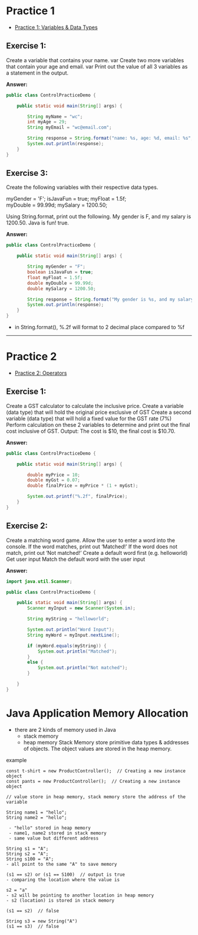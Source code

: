 # Practice 1

- [Practice 1: Variables & Data Types](https://docs.google.com/document/d/1h2HGa6mvvdLArq-NFUzKrdnweSrvSIe5/edit)

## Exercise 1:

Create a variable that contains your name. var
Create two more variables that contain your age and email. var
Print out the value of all 3 variables as a statement in the output.

**Answer:**

```java
public class ControlPracticeDemo {

    public static void main(String[] args) {

        String myName = "wc";
        int myAge = 29;
        String myEmail = "wc@email.com";

        String response = String.format("name: %s, age: %d, email: %s", myName, myAge, myEmail);
        System.out.println(response);
    }
}
```

## Exercise 3:

Create the following variables with their respective data types.

myGender = 'F';
isJavaFun = true;
myFloat = 1.5f;  
myDouble = 99.99d;
mySalary = 1200.50;

Using String.format, print out the following.
My gender is F, and my salary is 1200.50. Java is fun! true.

**Answer:**

```java
public class ControlPracticeDemo {

    public static void main(String[] args) {

        String myGender = "F";
        boolean isJavaFun = true;
        float myFloat = 1.5f;
        double myDouble = 99.99d;
        double mySalary = 1200.50;

        String response = String.format("My gender is %s, and my salary is %.2f. Java is fun! %b", myGender, mySalary, isJavaFun);
        System.out.println(response);
    }
}
```

- in String.format(), %.2f will format to 2 decimal place compared to %f

---

# Practice 2

- [Practice 2: Operators](https://docs.google.com/document/d/18JRqf56WNfBD2rIqiE0eH8BNU48qYe0Y/edit)

## Exercise 1:

Create a GST calculator to calculate the inclusive price.
Create a variable (data type) that will hold the original price exclusive of GST
Create a second variable (data type) that will hold a fixed value for the GST rate (7%)
Perform calculation on these 2 variables to determine and print out the final cost inclusive of GST.
Output: The cost is $10, the final cost is $10.70.

**Answer:**

```java
public class ControlPracticeDemo {

    public static void main(String[] args) {

        double myPrice = 10;
        double myGst = 0.07;
        double finalPrice = myPrice * (1 + myGst);

        System.out.printf("%.2f", finalPrice);
    }
}
```

## Exercise 2:

Create a matching word game. Allow the user to enter a word into the console.
If the word matches, print out ‘Matched!’
If the word does not match, print out ‘Not matched!’
Create a default word first (e.g. helloworld)
Get user input
Match the default word with the user input

**Answer:**

```java
import java.util.Scanner;

public class ControlPracticeDemo {

    public static void main(String[] args) {
        Scanner myInput = new Scanner(System.in);

        String myString = "helloworld";

        System.out.println("Word Input");
        String myWord = myInput.nextLine();

        if (myWord.equals(myString)) {
            System.out.println("Matched");
        }
        else {
            System.out.println("Not matched");
        }

    }
}
```

# Java Application Memory Allocation

- there are 2 kinds of memory used in Java
  - stack memory
  - heap memory
    Stack Memory store primitive data types & addresses of objects.
    The object values are stored in the heap memory.

example

```
const t-shirt = new ProductController();  // Creating a new instance object
const pants = new ProductController();  // Creating a new instance object

// value store in heap memory, stack memory store the address of the variable

String name1 = "hello";
String name2 = "hello";

 - "hello" stored in heap memory
 - name1, name2 stored in stack memory
 - same value but different address

String s1 = "A";
String s2 = "A";
String s100 = "A";
- all point to the same "A" to save memory

(s1 == s2) or (s1 == S100)  // output is true
- comparing the location where the value is

s2 = "a"
- s2 will be pointing to another location in heap memory
- s2 (location) is stored in stack memory

(s1 == s2)  // false

String s3 = new String("A")
(s1 == s3)  // false
```
